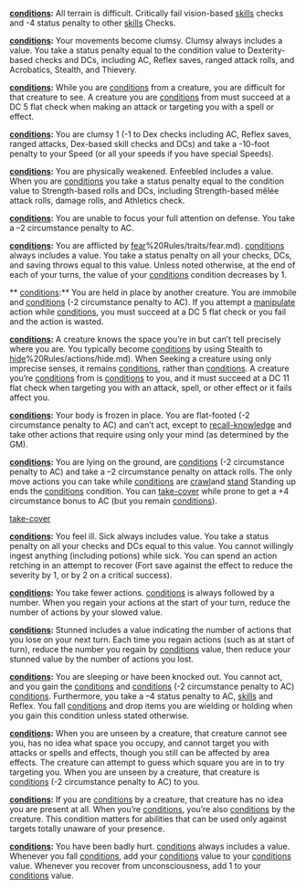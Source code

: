 **[conditions](conditions.md#Blinded):** All terrain is difficult. Critically fail vision-based [skills](skills.md#Perception) checks and -4 status penalty to other [skills](skills.md#Perception) Checks.

**[conditions](conditions.md#Clumsy):** Your movements become clumsy. Clumsy always includes a value. You take a status penalty equal to the condition value to Dexterity-based checks and DCs, including AC, Reflex saves, ranged attack rolls, and Acrobatics, Stealth, and Thievery.

**[conditions](conditions.md#Concealed):** While you are [conditions](conditions.md#Concealed) from a creature, you are difficult for that creature to see. A creature you are [conditions](conditions.md#Concealed) from must succeed at a DC 5 flat check when making an attack or targeting you with a spell or effect.

**[conditions](conditions.md#Encumbered):** You are clumsy 1 (-1 to Dex checks including AC, Reflex saves, ranged attacks, Dex-based skill checks and DCs) and take a -10-foot penalty to your Speed (or all your speeds if you have special Speeds).	

**[conditions](conditions.md#Enfeebled):** You are physically weakened. Enfeebled includes a value. When you are [conditions](conditions.md#Enfeebled) you take a status penalty equal to the condition value to Strength-based rolls and DCs, including Strength-based mêlée attack rolls, damage rolls, and Athletics check.

**[conditions](conditions.md#Flat-Footed):** You are unable to focus your full attention on defense. You take a –2 circumstance penalty to AC.

**[conditions](conditions.md#Frightened):** You are afflicted by [fear](3)%20Rules/traits/fear.md). [conditions](conditions.md#Frightened) always includes a value. You take a status penalty on all your checks, DCs, and saving throws equal to this value. Unless noted otherwise, at the end of each of your turns, the value of your [conditions](conditions.md#Frightened) condition decreases by 1.

** [conditions](conditions.md#Grabbed):** You are held in place by another creature. You are immobile and [conditions](conditions.md#Flat-Footed) (-2 circumstance penalty to AC). If you attempt a [manipulate](manipulate.md) action while [conditions](conditions.md#Grabbed), you must succeed at a DC 5 flat check or you fail and the action is wasted.

**[conditions](conditions.md#Hidden):** A creature knows the space you’re in but can’t tell precisely where you are. You typically become [conditions](conditions.md#Hidden) by using Stealth to [hide](3)%20Rules/actions/hide.md). When Seeking a creature using only imprecise senses, it remains [conditions](conditions.md#Hidden), rather than [conditions](conditions.md#Observed). A creature you’re [conditions](conditions.md#Hidden) from is [conditions](conditions.md#Flat-Footed) to you, and it must succeed at a DC 11 flat check when targeting you with an attack, spell, or other effect or it fails affect you. 

**[conditions](conditions.md#Paralyzed):** Your body is frozen in place. You are flat-footed (-2 circumstance penalty to AC) and can’t act, except to [recall-knowledge](recall-knowledge.md) and take other actions that require using only your mind (as determined by the GM).

**[conditions](conditions.md#Prone):** You are lying on the ground, are [conditions](conditions.md#Flat-Footed) (-2 circumstance penalty to AC) and take a –2 circumstance penalty on attack rolls. The only move actions you can take while [conditions](conditions.md#Prone) are [crawl](crawl.md)and [stand](stand.md) Standing up ends the [conditions](conditions.md#Prone) condition. You can [take-cover](take-cover.md) while prone to get a +4 circumstance bonus to AC (but you remain [conditions](conditions.md#Flat-Footed)).

[take-cover](take-cover.md)

**[conditions](conditions.md#Sickened):** You feel ill. Sick always includes value. You take a status penalty on all your checks and DCs equal to this value. You cannot willingly ingest anything (including potions) while sick. You can spend an action retching in an attempt to recover (Fort save against the effect to reduce the severity by 1, or by 2 on a critical success).

**[conditions](conditions.md#Slowed):** You take fewer actions. [conditions](conditions.md#Slowed) is always followed by a number. When you regain your actions at the start of your turn, reduce the number of actions by your slowed value.

**[conditions](conditions.md#Stunned):** Stunned includes a value indicating the number of actions that you lose on your next turn.  Each time you regain actions (such as at start of turn), reduce the number you regain by [conditions](conditions.md#Stunned) value, then reduce your stunned value by the number of actions you lost.

**[conditions](conditions.md#Unconscious):** You are sleeping or have been knocked out. You cannot act, and you gain the [conditions](conditions.md#Blinded) and [conditions](conditions.md#Flat-Footed) (-2 circumstance penalty to AC) [conditions](conditions.md). Furthermore, you take a –4 status penalty to AC, [skills](skills.md#Perception) and Reflex. You fall [conditions](conditions.md#Prone) and drop items you are wielding or holding when you gain this condition unless stated otherwise.

**[conditions](conditions.md#Undetected):** When you are unseen by a creature, that creature cannot see you, has no idea what space you occupy, and cannot target you with attacks or spells and effects, though you still can be affected by area effects. The creature can attempt to guess which square you are in to try targeting you. When you are unseen by a creature, that creature is [conditions](conditions.md#Flat-Footed) (-2 circumstance penalty to AC) to you.

**[conditions](conditions.md#Unnoticed):** If you are [conditions](conditions.md#Unnoticed) by a creature, that creature has no idea you are present at all. When you’re [conditions](conditions.md#Unnoticed), you’re also [conditions](conditions.md#Undetected) by the creature. This condition matters for abilities that can be used only against targets totally unaware of your presence.

**[conditions](conditions.md#Wounded):** You have been badly hurt. [conditions](conditions.md#Wounded) always includes a value. Whenever you fall [conditions](conditions.md#Unconscious), add your [conditions](conditions.md#Wounded) value to your [conditions](conditions.md#Dying) value. Whenever you recover from unconsciousness, add 1 to your [conditions](conditions.md#Wounded) value.
